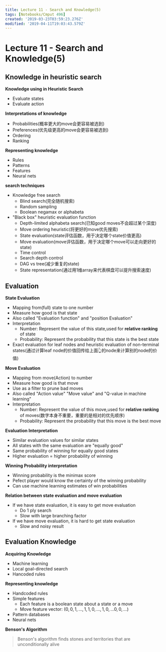 ```yaml
---
title: Lecture 11 - Search and Knowledge(5)
tags: [Notebooks/Cmput 496]
created: '2019-03-23T03:59:23.276Z'
modified: '2019-04-11T19:03:43.579Z'
---
```


# Lecture 11 - Search and Knowledge(5)
## Knowledge in heuristic search
**Knowledge using in Heuristic Search**
  * Evaluate states
  * Evaluate action

**Interpretations of knowledge**
  * Probabilities(概率更大的move会更容易被选到)
  * Preferences(优先级更高的move会更容易被选到)
  * Ordering
  * Ranking

**Representing knowledge**
  * Rules
  * Patterns
  * Features
  * Neural nets

**search techniques**
  * Knowledge free search
    * Blind search(完全随机搜索)
    * Random sampling
    * Boolean negamax or alphabeta
  * "Black box" heuristic evaluation function
    * Depth-limited alphabeta search(已知good moves不会超过某个深度)
    * Move ordering heuristic(将更好的move优先搜索)
    * State evaluation(state评估函数，用于决定哪个state价值更高)
    * Move evaluation(move评估函数，用于决定哪个move可以走向更好的state)
    * Time control
    * Search depth control
    * DAG vs tree(减少重复的state)
    * State representation(通过用1维array来代表棋盘可以提升搜索速度)

## Evaluation
**State Evaluation**
  * Mapping from(full) state to one number
  * Measure how good is that state
  * Also called "Evaluation function" and "position Evaluation"
  * Interpretation
    * Number: Represent the value of this state,used for **relative ranking** of state
    * Probability: Represent the probability that this state is the best state
  * Exact evaluation for leaf nodes and heuristic evaluation of non-terminal states(通过计算leaf node的价值回传给上面👆的node来计算别的node的价值)


**Move Evaluation**
  * Mapping from move(Action) to number
  * Measure how good is that move
  * Use as a filter to prune bad moves
  * Also called "Action value" "Move value" and "Q-value in machine learning" 
  * Interpretation
    * Number: Represent the value of this move,used for **relative ranking** of moves(数字本身不重要，重要的是相对的优先顺序)
    * Probability: Represent the probability that this move is the best move

**Evaluation Interpretation**
  * Similar evaluation values for similar states
  * All states with the same evaluation are "equally good"
  * Same probability of winning for equally good states
  * Higher evaluation = higher probability of winning

**Winning Probability interpretation**
  * Winning probability is the minimax score
  * Pefect player would know the certainty of the winning probability
  * Can use machine learning estimates of win probabilities

**Relation between state evaluation and move evaluation**
  * If we have state evaluation, it is easy to get move evaluation
    * Do 1 ply search
    * Slow with large branching factor
  * If we have move evaluation, it is hard to get state evaluation
    * Slow and noisy result

## Evaluation Knowledge
**Acquiring Knowledge**
  * Machine learning
  * Local goal-directed search
  * Hancoded rules

**Representing knowledge**
  * Handcoded rules
  * Simple features
    * Each feature is a boolean state about a state or a move
    * Move feature vector: $(0,0,1,...,1,1,0,...,1,0,...0,0,...)$
  * Pattern databases
  * Neural nets

**Benson's Algorithm**
> Benson's algorithm finds stones and territories that are unconditionally alive



